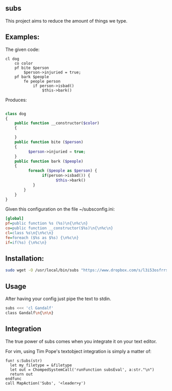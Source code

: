 ## subs

This project aims to reduce the amount of things we type.


## Examples:

The given code:

```
cl dog
    co color
    pf bite $person
        $person->injuried = true;
    pf bark $people
        fe people person
            if person->isbad()
                $this->bark()
```

Produces:

```php

class dog
{
    public function __constructor($color)
    {

    }
    public function bite ($person)
    {
          $person->injuried = true;
    }
    public function bark ($people)
    {
          foreach ($people as $person) {
                if(person->isbad()) {
                      $this->bark()
            }
        }
    }
}

```


Given this configuration on the file ~/subsconfig.ini:

```ini
[global]
pf=public function %s (%s)\n{\n%c\n}
co=public function __constructor($%s)\n{\n%c\n}
cl=class %s\n{\n%c\n}
fe=foreach ($%s as $%s) {\n%c\n}
if=if(%s) {\n%c\n}
```

## Installation:

```sh
sudo wget -O /usr/local/bin/subs "https://www.dropbox.com/s/l3i53osfrrs5mhr/subs" && chmod +x /usr/local/bin/subs
```


## Usage

After having your config just pipe the text to stdin.

```sh
subs <<< 'cl Gandalf'
class Gandalf\n{\n\n}
```


## Integration

The true power of subs comes when you integrate it on your text editor.

For vim, using Tim Pope's textobject integration is simply a matter of:

```vimscript
fun! s:Subs(str)
  let my_filetype = &filetype
  let out = ChompedSystemCall('runFunction subsEval', a:str."\n")
  return out
endfunc
call MapAction('Subs', '<leader>y')
```


